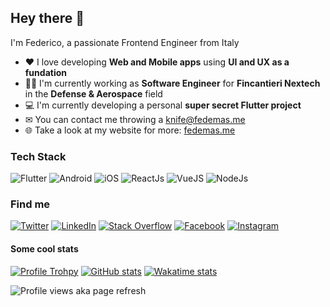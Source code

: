 ## Hey there 👋
 I'm Federico, a passionate Frontend Engineer from Italy
  
  
- ❤ I love developing **Web and Mobile apps** using **UI and UX as a fundation**
- 👨‍💻 I'm currently working as **Software Engineer** for **Fincantieri Nextech** in the **Defense & Aerospace** field
- 💻 I'm currently developing a personal **super secret Flutter project**
- ✉ You can contact me throwing a knife@fedemas.me
- 🌐 Take a look at my website for more: <a href="http://fedemas.me" target="_blank">fedemas.me</a>

### Tech Stack

![Flutter](https://img.shields.io/badge/flutter-white?logo=flutter&logoColor=4285f4&style=for-the-badge)
![Android](https://img.shields.io/badge/Android-a4c639?logo=android&logoColor=white&style=for-the-badge)
![iOS](https://img.shields.io/badge/iOS-8e8e93?logo=apple&logoColor=white&style=for-the-badge)
![ReactJs](https://img.shields.io/badge/react-%2320232a.svg?&style=for-the-badge&logo=react&logoColor00d8ff)
![VueJS](https://img.shields.io/badge/Vue.js-42b883?logo=vue.js&logoColor=white&style=for-the-badge)
![NodeJs](https://img.shields.io/badge/node.js-6cc24a.svg?&style=for-the-badge&logo=node.js&logoColor=white)


### Find me

[![Twitter](https://img.shields.io/badge/twitter-1da1f2.svg?&style=for-the-badge&logo=twitter&logoColor=white)](https://twitter.com/0xfedemas)
[![LinkedIn](https://img.shields.io/badge/linkedin-0077b5.svg?&style=for-the-badge&logo=linkedin&logoColor=white)](https://www.linkedin.com/in/fedemas)
[![Stack Overflow](https://img.shields.io/badge/stack%20overflow-f48024?logo=stack-overflow&logoColor=white&style=for-the-badge)](https://stackoverflow.com/users/federico-mastrini)
[![Facebook](https://img.shields.io/badge/facebook-%231877F2.svg?&style=for-the-badge&logo=facebook&logoColor=white)](https://www.facebook.com/fedemas993/)
[![Instagram](https://img.shields.io/badge/instagram-e1306c.svg?&style=for-the-badge&logo=instagram&logoColor=white)](https://instagram.com/0xfedemas__)

#### Some cool stats

[![Profile Trohpy](https://github-profile-trophy.vercel.app/?username=mastro993)](https://github.com/ryo-ma/github-profile-troph)
[![GitHub stats](https://github-readme-stats.vercel.app/api?username=mastro993&theme=tokyonight&show_icons=true)](https://github.com/anuraghazra/github-readme-stats)
[![Wakatime stats](https://github-readme-stats.vercel.app/api/wakatime?username=fedemas&theme=tokyonight&layout=compact)](https://wakatime.com/@fedemas)

![Profile views aka page refresh](https://komarev.com/ghpvc/?username=mastro993&label=Profile%20views&color=0e75b6&style=flat)


